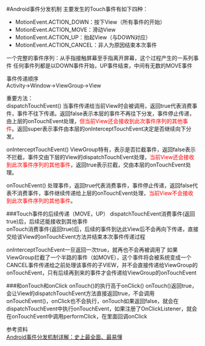#Android事件分发机制
主要发生的Touch事件有如下四种：

* MotionEvent.ACTION_DOWN：按下View（所有事件的开始）
* MotionEvent.ACTION_MOVE：滑动View
* MotionEvent.ACTION_UP：抬起View（与DOWN对应）
* MotionEvent.ACTION_CANCEL：非人为原因结束本次事件

一个完整的事件序列：从手指接触屏幕至手指离开屏幕，这个过程产生的一系列事件 
任何事件列都是以DOWN事件开始，UP事件结束，中间有无数的MOVE事件

事件传递顺序			
Activity->Window->ViewGroup->View

重要方法：		
dispatchTouchEvent() 当事件传递给当前View时会被调用，返回true代表消费事件，事件不往下传递。返回false表示本层的事件不再往下分发，事件停止传递，由上层的onTouchEvent处理，<font color=red>但当前View还会接收到此次事件序列的其他事件</font>。返回super表示事件由本层的onInterceptTouchEvent决定是否继续向下分发。

onInterceptTouchEvent() ViewGroup特有，表示是否拦截事件，返回false表示不拦截，事件交由下层的View的dispatchTouchEvent处理，<font color=red>当前View还会接收到此次事件序列的其他事件</font>，返回true表示拦截，交由本层的onTouchEvent处理。

onTouchEvent() 处理事件，返回true代表消费事件，事件停止传递，返回false代表不消费事件，事件继续传递给上层的onTouchEvent处理，<font color=red>当前View不会接收到此次事件序列的其他事件</font>。



###Touch事件的后续传递（MOVE，UP）
dispatchTouchEvent消费事件(返回true)后，后续还能接收到其他事件		
onTouch消费事件(返回true)后，后续的事件到达此View后不会再向下传递，直接交给该View的onTouchEvent方法并结束本次事件传递过程

onInterceptTouchEvent一旦返回一次true，就再也不会再被调用了
如果ViewGroup拦截了一个半路的事件（如MOVE），这个事件将会被系统变成一个CANCEL事件传递给之前处理该事件的子VIEW，并不会直接传递给ViewGroup的onTouchEvent，只有后续再到来的事件才会传递给ViewGroup的onTouchEvent




###和onTouch和onClick
onTouch()的执行高于onClick()
onTouch()返回true，会让View的dispatchTouchEvent方法直接返回true，不会调用onTouchEvent()，onClick也不会执行，onTouch如果返回false，就会在dispatchTouchEvent中执行onTouchEvent，如果注册了OnClickListener，就会在onTouchEvent中调用performClick，在里面回调onClick


参考资料	
[Android事件分发机制详解：史上最全面、最易懂](http://blog.csdn.net/carson_ho/article/details/54136311)